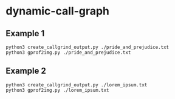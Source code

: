 # dynamic-call-graph


## Example 1

```shell
python3 create_callgrind_output.py ./pride_and_prejudice.txt
python3 gprof2img.py ./pride_and_prejudice.txt
```

## Example 2

```shell
python3 create_callgrind_output.py ./lorem_ipsum.txt
python3 gprof2img.py ./lorem_ipsum.txt
```
